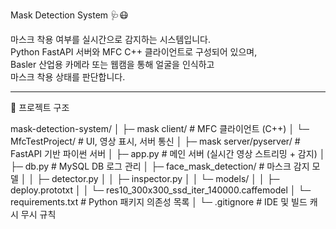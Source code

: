 Mask Detection System 🩺😷

마스크 착용 여부를 실시간으로 감지하는 시스템입니다.  
Python FastAPI 서버와 MFC C++ 클라이언트로 구성되어 있으며,  
Basler 산업용 카메라 또는 웹캠을 통해 얼굴을 인식하고  
마스크 착용 상태를 판단합니다.

---

📁 프로젝트 구조

mask-detection-system/
│
├─ mask client/ # MFC 클라이언트 (C++)
│ └─ MfcTestProject/ # UI, 영상 표시, 서버 통신
│
├─ mask server/pyserver/ # FastAPI 기반 파이썬 서버
│ ├─ app.py # 메인 서버 (실시간 영상 스트리밍 + 감지)
│ ├─ db.py # MySQL DB 로그 관리
│ ├─ face_mask_detection/ # 마스크 감지 모델
│ │ ├─ detector.py
│ │ ├─ inspector.py
│ │ └─ models/
│ │ ├─ deploy.prototxt
│ │ └─ res10_300x300_ssd_iter_140000.caffemodel
│ └─ requirements.txt # Python 패키지 의존성 목록
│
└─ .gitignore # IDE 및 빌드 캐시 무시 규칙
